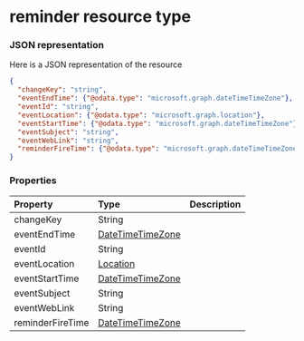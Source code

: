 # reminder resource type



### JSON representation

Here is a JSON representation of the resource

<!-- {
  "blockType": "resource",
  "optionalProperties": [

  ],
  "@odata.type": "microsoft.graph.reminder"
}-->

```json
{
  "changeKey": "string",
  "eventEndTime": {"@odata.type": "microsoft.graph.dateTimeTimeZone"},
  "eventId": "string",
  "eventLocation": {"@odata.type": "microsoft.graph.location"},
  "eventStartTime": {"@odata.type": "microsoft.graph.dateTimeTimeZone"},
  "eventSubject": "string",
  "eventWebLink": "string",
  "reminderFireTime": {"@odata.type": "microsoft.graph.dateTimeTimeZone"}
}

```
### Properties
| Property	   | Type	|Description|
|:---------------|:--------|:----------|
|changeKey|String||
|eventEndTime|[DateTimeTimeZone](datetimetimezone.md)||
|eventId|String||
|eventLocation|[Location](location.md)||
|eventStartTime|[DateTimeTimeZone](datetimetimezone.md)||
|eventSubject|String||
|eventWebLink|String||
|reminderFireTime|[DateTimeTimeZone](datetimetimezone.md)||

<!-- uuid: 8fcb5dbc-d5aa-4681-8e31-b001d5168d79
2015-10-25 14:57:30 UTC -->
<!-- {
  "type": "#page.annotation",
  "description": "reminder resource",
  "keywords": "",
  "section": "documentation",
  "tocPath": ""
}-->